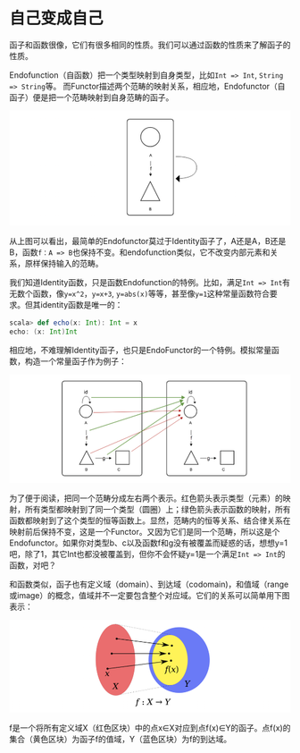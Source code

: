 # 自己变成自己

函子和函数很像，它们有很多相同的性质。我们可以通过函数的性质来了解函子的性质。

Endofunction（自函数）把一个类型映射到自身类型，比如`Int => Int`, `String => String`等。 
而Functor描述两个范畴的映射关系，相应地，Endofunctor（自函子）便是把一个范畴映射到自身范畴的函子。

![functor](../imgs/endofunctor.png)

从上图可以看出，最简单的Endofunctor莫过于Identity函子了，A还是A，B还是B，函数`f：A => B`也保持不变。和endofunction类似，它不改变内部元素和关系，原样保持输入的范畴。

我们知道Identity函数，只是函数Endofunction的特例。比如，满足`Int => Int`有无数个函数，像`y=x^2`，`y=x+3`, `y=abs(x)`等等，甚至像`y=1`这种常量函数符合要求。但其identity函数是唯一的：
```scala
scala> def echo(x: Int): Int = x
echo: (x: Int)Int
```

相应地，不难理解Identity函子，也只是EndoFunctor的一个特例。模拟常量函数，构造一个常量函子作为例子：

![functor](../imgs/endofunctor2.png)

为了便于阅读，把同一个范畴分成左右两个表示。红色箭头表示类型（元素）的映射，所有类型都映射到了同一个类型（圆圈）上；绿色箭头表示函数的映射，所有函数都映射到了这个类型的恒等函数上。显然，范畴内的恒等关系、结合律关系在映射前后保持不变，这是一个Functor。又因为它们是同一个范畴，所以这是个Endofunctor。如果你对类型b、c以及函数f和g没有被覆盖而疑惑的话，想想y=1吧，除了1，其它Int也都没被覆盖到，但你不会怀疑y=1是一个满足`Int => Int`的函数，对吧？

和函数类似，函子也有定义域（domain）、到达域（codomain)，和值域（range或image）的概念，值域并不一定要包含整个对应域。它们的关系可以简单用下图表示：

![functor](../imgs/domain_range.png)

f是一个将所有定义域X（红色区块）中的点x∈X对应到点f(x)∈Y的函子。点f(x)的集合（黄色区块）为函子f的值域，Y（蓝色区块）为f的到达域。

